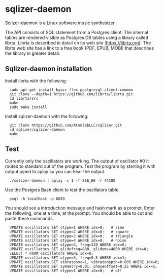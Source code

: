 # sqlizer-daemon

Sqlizer-daemon is a Linux software music synthesizer.

The API consists of SQL statement from a Postgres client.  The
internal tables are rendered visible as Postgres DB tables 
using a library called librta.  Librta is described in detail
on its web site (https://librta.org).  The librta web site
has a link to a free book (PDF, EPUB, MOBI) that describes 
the library in greater detail.


## Sqlizer-daemon installation
Install librta with the following:
```
  sudo apt-get install byacc flex postgresql-client-common
  git clone --depth=1 https://github.com/librta/librta.git
  cd librta/src
  make
  sudo make install
```

Install sqlizer-daemon with the following:
```
  git clone https://github.com/AtomlabLLC/sqlizer.git
  cd sqlizer/sqlizer-daemon
  make
```

## Test
Currently only the oscillators are working.  The output of
oscillator #0 it routed to standard out of the program.
Test the program by starting it with output piped to aplay
so you can hear the output.
```
  ./sqlizer-daemon | aplay -c 1 -f S16_BE -r 44100
```

Use the Postgres Bash client to test the oscillators table.
```
  psql -h localhost -p 8889
```
You should see a introduction message and hash mark as a prompt.
Enter the following, one at a time, at the prompt.  You should
be able to cut and paste these commands.
```
  UPDATE oscillators SET otype=1 WHERE idx=0;   # sine
  UPDATE oscillators SET otype=2 WHERE idx=0;   # square
  UPDATE oscillators SET otype=3 WHERE idx=0;   # triangle
  UPDATE oscillators SET otype=4 WHERE idx=0;   # noise
  UPDATE oscillators SET otype=3, freq=220 WHERE idx=0;
  UPDATE oscillators SET glidefreq=880, glidems=4000 WHERE idx=0;
  SELECT * FROM oscillators WHERE idx=0;
  UPDATE oscillators SET otype=3, freq=0.5 WHERE idx=1;
  UPDATE oscillators SET vibratoosc=1, vibratodepth=0.005 WHERE idx=0;
  UPDATE oscillators SET symmetry=0.01, phaseoffset=0.25 WHERE idx=1;
  UPDATE oscillators SET otype=1 WHERE idx=0;   # off
```

